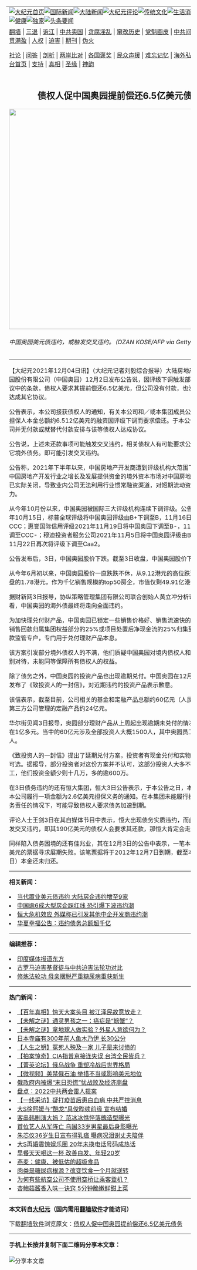 <a name="1" id="1" target="_blank"></a><span id="1"></span>
<table align=center border="0"><tr><td colspan="2" VALIGN=TOP><a href="https://github.com/misstw378/djy/blob/master/gb/nf1351518.md#1"><img src="https://raw.githubusercontent.com/misstw378/www/master/t/djy/1.jpg" title="大纪元首页" alt="大纪元首页"></a><a href="https://github.com/misstw378/djy/blob/master/gb/n24hr.md#1"><img src="https://raw.githubusercontent.com/misstw378/www/master/t/djy/3.jpg" title="国际新闻" alt="国际新闻"></a><a href="https://github.com/misstw378/djy/blob/master/gb/nsc413.md#1"><img src="https://raw.githubusercontent.com/misstw378/www/master/t/djy/4.jpg" title="大陆新闻" alt="大陆新闻"></a><a href="https://github.com/misstw378/djy/blob/master/gb/news392.md#1"><img src="https://raw.githubusercontent.com/misstw378/www/master/t/djy/5.jpg" title="大纪元评论" alt="大纪元评论"></a><a href="https://github.com/misstw378/djy/blob/master/gb/news2007.md#1"><img src="https://raw.githubusercontent.com/misstw378/www/master/t/djy/6.jpg" title="传统文化" alt="传统文化"></a><a href="https://github.com/misstw378/djy/blob/master/gb/news2008.md#1"><img src="https://raw.githubusercontent.com/misstw378/www/master/t/djy/7.jpg" title="生活消费" alt="生活消费"></a><a href="https://github.com/misstw378/djy/blob/master/gb/ncyule.md#1"><img src="https://raw.githubusercontent.com/misstw378/www/master/t/djy/8.jpg" title="娱乐休闲" alt="娱乐休闲"></a><a href="https://github.com/misstw378/djy/blob/master/gb/nsc1002.md#1"><img src="https://raw.githubusercontent.com/misstw378/www/master/t/djy/9.jpg" title="健康" alt="健康"></a><a href="https://github.com/misstw378/djy/blob/master/gb/nf6092.md#1"><img src="https://raw.githubusercontent.com/misstw378/www/master/t/djy/10a.jpg" title="独家" alt="独家"></a><a href="https://github.com/misstw378/djy/blob/master/gb/nf4514.md#1"><img src="https://raw.githubusercontent.com/misstw378/www/master/t/djy/12a.jpg" title="头条要闻" alt="头条要闻"></a></td></tr>
<tr><td colspan="2" VALIGN=TOP><a target="_blank" href="https://github.com/misstw378/www/blob/master/README.md?zsrh#1">翻墙</a> | <a target="_blank" href="https://github.com/misstw378/djy/blob/master/gb/nf5657.md#1">三退</a> | <a target="_blank" href="https://github.com/misstw378/djy/blob/master/gb/nf6124.md#1">诉江</a> | <a target="_blank" href="https://github.com/misstw378/djy/blob/master/gb/nf1176117.md#1">中共卖国</a> | <a target="_blank" href="https://github.com/misstw378/djy/blob/master/gb/nf5773.md#1">贪腐淫乱</a> | <a target="_blank" href="https://github.com/misstw378/djy/blob/master/gb/nf1176115.md#1">窜改历史</a> | <a target="_blank" href="https://github.com/misstw378/djy/blob/master/gb/nf1176107.md#1">党魁画皮</a> | <a target="_blank" href="https://github.com/misstw378/djy/blob/master/gb/nf1320400.md#1">中共间谍</a> | <a target="_blank" href="https://github.com/misstw378/djy/blob/master/gb/nf1176114.md#1">破坏传统</a> | <a target="_blank" href="https://github.com/misstw378/ntdtv/blob/master/gb/prog447_1.md#1">恶贯满盈</a> | <a target="_blank" href="https://github.com/misstw378/djy/blob/master/gb/ncid278.md#1">人权</a> | <a target="_blank" href="https://github.com/misstw378/djy/blob/master/gb/nf1176111.md#1">迫害</a> | <a target="_blank" href="https://gitlab.com/szzdlab/mh-qikan/blob/master/README.md#1">期刊</a> | <a target="_blank" href="https://github.com/misstw378/djy/blob/master/gb/nf5562.md#1">伪火</a></p><p><a target="_blank" href="https://github.com/misstw378/djy/blob/master/gb/9p.md#1">社论</a> | <a target="_blank" href="https://github.com/misstw378/djy/blob/master/gb/nf4378.md#1">问答</a> | <a target="_blank" href="https://github.com/misstw378/djy/blob/master/gb/nf5792.md#1">剖析</a> | <a target="_blank" href="https://github.com/misstw378/djy/blob/master/gb/nf5735.md#1">两岸比对</a> | <a target="_blank" href="https://github.com/misstw378/djy/blob/master/gb/nf6119.md#1">各国褒奖</a> | <a target="_blank" href="https://github.com/misstw378/djy/blob/master/gb/nf6120.md#1">民众声援</a> | <a target="_blank" href="https://github.com/misstw378/djy/blob/master/gb/nf1188594.md#1">难忘记忆</a> | <a target="_blank" href="https://github.com/misstw378/djy/blob/master/gb/nf3180.md#1">海外弘传</a> | <a target="_blank" href="https://github.com/misstw378/djy/blob/master/gb/nf5410.md#1">万人上访</a> | <a target="_blank" href="https://github.com/misstw378/www/blob/master/README.md?zsrh#1">平台首页</a> | <a target="_blank" href="https://github.com/misstw378/djy/blob/master/gb/nf4386.md#1">支持</a> | <a target="_blank" href="https://github.com/misstw378/djy/blob/master/gb/nf4389.md#1">真相</a> | <a target="_blank" href="https://github.com/misstw378/djy/blob/master/gb/nf5790.md#1">圣缘</a> | <a target="_blank" href="https://github.com/misstw378/djy/blob/master/gb/nf4786.md#1">神韵</a></td></tr>
<tr><td VALIGN=TOP width="626"><h2 align=center>债权人促中国奥园提前偿还6.5亿美元债务</h2>
<img width="600" src="https://i.epochtimes.com/assets/uploads/2021/03/485944-600x400.jpg" />
<h6>中国奥园美元债违约，或触发交叉违约。（OZAN KOSE/AFP via Getty Images）
</h6>
<hr>
	<p>【大纪元2021年12月04日讯】（大纪元记者刘毅综合报导）大陆房地产公司<ahref="https://github.com/misstw378/djy/blob/master/gb/tag/%E4%B8%AD%E5%9B%BD%E5%A5%A5%E5%9B%AD.md#1">中国奥园</a>股份有限公司（中国奥园）12月2日发布公告说，因评级下调触发部分境外贷款协议中的条款，债权人要求其提前偿还6.5亿美元，但公司没有付款，也没有与债权人达成其它协议。</p>
<p>公告表示，本公司接获债权人的通知，有关本公司和／或本集团成员公司为借款人或担保人本金总额约6.512亿美元的融资因评级下调而要求偿还。于本公告日期，本公司并无付款或就替代付款安排与该等债权人达成协议。</p>
<p>公告说，上述未还款事项可能触发交叉<ahref="https://github.com/misstw378/djy/blob/master/gb/tag/%E8%BF%9D%E7%BA%A6.md#1">违约</a>，相关债权人有可能要求公司提前偿还其它境外债务。即可能引发交叉违约。</p>
<p>公告称，2021年下半年以来，中国房地产开发商遭到评级机构大范围下调评级，为中国房地产开发行业之增长及发展提供资金的境外资本市场对中国房地产开发商而言已实际关闭，导致业内公司无法利用行业惯常融资渠道，对短期流动资金造成巨大压力。</p>
<p>从今年10月份以来，<ahref="https://github.com/misstw378/djy/blob/master/gb/tag/%E4%B8%AD%E5%9B%BD%E5%A5%A5%E5%9B%AD.md#1">中国奥园</a>被国际三大评级机构连续下调评级。公告显示，2021年10月15日，标普全球评级将中国奥园评级由B+下调至B，11月16日再次下调之CCC；惠誉国际信用评级2021年11月19日将中国奥园下调至B-，11月24日再次下调至CCC-；穆迪投资者服务公司2021年11月5日将中国奥园评级由B1下调至B2，11月22日再次将评级下调至Caa2。</p>
<p>公告发布后，3日，中国奥园股价下跌。截至3日收盘，中国奥园股价下跌11.88%。</p>
<p>从今年6月初以来，中国奥园股价一直跌跌不休，从9.12港元的高位跌至12月3日收盘的1.78港元，作为千亿销售规模的top50房企，市值仅剩49.91亿港元。</p>
<p>据财新网3日报导，协纵策略管理集团有限公司联合创始人黄立冲分析说，从公告来看，中国奥园的海外债最终将走向全面<ahref="https://github.com/misstw378/djy/blob/master/gb/tag/%E8%BF%9D%E7%BA%A6.md#1">违约</a>。</p>
<p>为加快理兑付财产品，中国奥园已锁定一些销售价格好、销售流速快的优质项目，将销售回款归属集团权益部分的25%或项目处置后净现金流的25%归集到投资产品还款监管专户，专门用于兑付理财产品本息。</p>
<p>该方案引发部分境外债权人的不满，他们质疑中国奥园对境内债权人和境外债权人区别对待，未能同等保障所有债权人的权益。</p>
<p>除了债务之外，中国奥园的投资产品也出现逾期兑付。中国奥园在12月2日在其官网发布了《致投资人的一封信》，对近期违约的投资产品表示歉意。</p>
<p>该信表示，截至目前，公司相关的基金和定融产品总额约60亿元（人民币，下同），第三方公司管理的定融产品约24亿元。</p>
<p>华尔街见闻3日报导，奥园部分理财产品从上周起出现逾期未兑付的情况，起初规模在1亿多元。当中的60亿元涉及全部投资人大概1500人，其中奥园员工及亲戚600余人。</p>
<p>《致投资人的一封信》提出了延期兑付方案，投资者有现金兑付和实物兑付两种方式可选。据报导，部分投资者对这份方案并不认可，这部分投资人大多不是奥园的员工，他们投资金额少则十几万，多的逾600万。</p>
<p>在3日债务违约的还有<ahref="https://github.com/misstw378/djy/blob/master/gb/tag/%E6%81%92%E5%A4%A7.md#1">恒大</a>集团，恒大3日公告表示，于本公告之日，本公司收到要求本公司履行一项金额为2.6亿美元担保义务的通知。在本集团未能履行担保或其他财务责任的情况下，可能导致债权人要求债务加速到期。</p>
<p>评论人士王剑3日在其自媒体节目中表示，<ahref="https://github.com/misstw378/djy/blob/master/gb/tag/%E6%81%92%E5%A4%A7.md#1">恒大</a>出现债务实质违约，而此次违约会引发交叉违约，即其190亿美元的债权人会要求其还款，那恒大肯定会走向<ahref="https://github.com/misstw378/djy/blob/master/gb/tag/%E7%A0%B4%E4%BA%A7.md#1">破产</a>。</p>
<p>同样陷入债务困境的还有<ahref="https://github.com/misstw378/djy/blob/master/gb/tag/%E4%BD%B3%E5%85%86%E4%B8%9A.md#1">佳兆业</a>，其在12月3日的公告中表示，一笔本金总额为4亿美元的票据寻求展期失败。该笔票据将于2012年12月7日到期，截至本公告日（3日）本金还未归还。</p>
	
<hr>


<strong>相关新闻：</strong>
<li><a href="https://github.com/misstw378/djy/blob/master/gb/21/10/26/n13330450.md#1">当代置业美元债违约 大陆房企违约增至9家</a></li>
<li><a href="https://github.com/misstw378/djy/blob/master/gb/21/10/31/n13342928.md#1">中国逾6成大型房企踩红线 恐引爆下波违约潮</a></li>
<li><a href="https://github.com/misstw378/djy/blob/master/gb/21/11/11/n13369656.md#1">恒大危机效应 外媒称已引发其他中企开发商违约潮</a></li>
<li><a href="https://github.com/misstw378/djy/blob/master/gb/21/11/30/n13407505.md#1">华夏幸福公告：违约债务总额超千亿</a></li>
<hr>


<strong>编辑推荐：</strong>
<li><a href="https://github.com/upjkzu3674/djy/blob/master/gb/18/10/27/n10812623.md?dfh#1" target="_blank">印度媒体报道东方</a></li><li><a href="https://github.com/tsiac2612/djy/blob/master/gb/19/1/29/n11010938.md#1" target="_blank">古罗马迫害基督徒与中共迫害法轮功对比</a></li><li><a href="https://github.com/tsiac2612/djy/blob/master/gb/16/2/11/n4637812.md#1" target="_blank">修炼法轮功 母亲摆脱严重糖尿病重获新生</a></li>
<hr>

<strong>热门新闻：</strong>
<li><a href="https://github.com/lqhewd3571/djy/blob/master/gb/22/3/3/n13617717.md#1">【百年真相】惊天大案头目 被江泽民故意放走？</a></li>
<li><a href="https://github.com/lqhewd3571/djy/blob/master/gb/22/2/17/n13585268.md#1">【未解之谜】通灵男孩之一：癌症是“螃蟹”？</a></li>
<li><a href="https://github.com/lqhewd3571/djy/blob/master/gb/22/2/21/n13594785.md#1">【未解之谜】拿地球人做实验？外星人意欲何为？</a></li>
<li><a href="https://github.com/lqhewd3571/djy/blob/master/gb/22/3/6/n13625395.md#1">日本寺庙有300年前人鱼木乃伊 长30公分</a></li>
<li><a href="https://github.com/lqhewd3571/djy/blob/master/gb/22/2/14/n13574966.md#1">【人生之钥】冤死人殃及一家 儿子是来讨债的</a></li>
<li><a href="https://github.com/lqhewd3571/djy/blob/master/gb/22/3/10/n13637000.md#1">【拍案惊奇】CIA指普京接连失误 台湾全民皆兵？</a></li>
<li><a href="https://github.com/lqhewd3571/djy/blob/master/gb/22/3/10/n13637750.md#1">【菁英论坛】俄乌战争 重塑冷战后世界格局</a></li>
<li><a href="https://github.com/lqhewd3571/djy/blob/master/gb/22/3/9/n13634817.md#1">【微视频】美禁俄石油 举措不当或影响美元地位</a></li>
<li><a href="https://github.com/lqhewd3571/djy/blob/master/gb/22/3/7/n13629102.md#1">俄政府内被爆“末日恐慌”忧战败及经济崩盘</a></li>
<li><a href="https://github.com/lqhewd3571/djy/blob/master/gb/22/3/8/n13631651.md#1">盘点：2022中共两会雷人提案</a></li>
<li><a href="https://github.com/lqhewd3571/djy/blob/master/gb/22/3/8/n13631361.md#1">【一线采访】疑打疫苗后患白血病 中共严控消息</a></li>
<li><a href="https://github.com/lqhewd3571/djy/blob/master/gb/22/3/8/n13629675.md#1">大S徐熙媛与“酷龙”具俊晔续前缘 宣布结婚</a></li>
<li><a href="https://github.com/lqhewd3571/djy/blob/master/gb/22/3/7/n13629278.md#1">客串韩剧演大妈？ 范冰冰憔悴落魄造型曝光</a></li>
<li><a href="https://github.com/lqhewd3571/djy/blob/master/gb/22/3/8/n13631331.md#1">首位艺人从军阵亡 乌国33岁男星最后身影曝光</a></li>
<li><a href="https://github.com/lqhewd3571/djy/blob/master/gb/22/3/8/n13630730.md#1">朱芯仪36岁生日宣布得乳癌 曝病况泪谢丈夫陪伴</a></li>
<li><a href="https://github.com/lqhewd3571/djy/blob/master/gb/22/3/9/n13634546.md#1">大S再婚震惊娱乐圈 20年未换电话号码成热话</a></li>
<li><a href="https://github.com/lqhewd3571/djy/blob/master/gb/22/3/7/n13626962.md#1">早餐天天喝这一杯 改善白发、年轻20岁</a></li>
<li><a href="https://github.com/lqhewd3571/djy/blob/master/gb/22/3/7/n13628592.md#1">燕麦：健康、被低估的超级食品</a></li>
<li><a href="https://github.com/lqhewd3571/djy/blob/master/gb/22/2/26/n13606611.md#1">肉类是糖尿病根源？改变饮食一个月就逆转</a></li>
<li><a href="https://github.com/lqhewd3571/djy/blob/master/gb/22/3/8/n13630345.md#1">为何有些航空公司不使用空桥让乘客登机？</a></li>
<li><a href="https://github.com/lqhewd3571/djy/blob/master/gb/22/3/9/n13633200.md#1">杏鲍菇酱香入味一诀窍 5分钟脆嫩鲜甜上菜</a></li>
<hr>

<strong>本文转自<a href="https://www.epochtimes.com">大纪元</a>（国内需用<a href="https://github.com/misstw378/www/blob/master/README.md#8">翻墙软件</a>才能访问）</strong><p>下载<a href="https://github.com/misstw378/www/blob/master/README.md#8">翻墙软件</a>浏览原文：<a href="https://www.epochtimes.com/gb/21/12/4/n13416437.htm">债权人促中国奥园提前偿还6.5亿美元债务</a></p><hr>

<strong>手机上长按并复制下面二维码分享本文章：</strong><br><br><img src="https://chart.apis.google.com/chart?cht=qr&chs=240x240&choe=UTF-8&chld=M|2&chl=https://github.com/misstw378/djy/blob/master/gb/21/12/4/n13416437.md%231" title="分享本文章"></td><td VALIGN=TOP><a href="https://github.com/misstw378/djy/blob/master/gb/16/1/21/n4622075.md?dfh#1" target="_blank"><img src="https://raw.githubusercontent.com/misstw378/djy/master/gb/300/wei-f1.jpg" title="中共的伪火骗局"  alt="中共的伪火骗局"></a><br><a href="https://github.com/misstw378/www/blob/master/README.md?dfh#9" target="_blank"><img src="https://raw.githubusercontent.com/misstw378/djy/master/gb/300/yong-h.jpg" title="永恒的见证"  alt="永恒的见证"></a><br><a href="https://github.com/misstw378/djy/blob/master/gb/13/9/29/n3974789.md?dfh#1" target="_blank"><img src="https://raw.githubusercontent.com/misstw378/djy/master/gb/300/shang-lnz.jpg" title="善良女子被中共投男牢"  alt="善良女子被中共投男牢"></a><br><a href="https://github.com/misstw378/djy/blob/master/gb/16/3/16/n4663449.md?dfh#1" target="_blank"><img src="https://raw.githubusercontent.com/misstw378/djy/master/gb/300/huo-z3.jpg" title="警卫目击活摘器官"  alt="警卫目击活摘器官"></a><br><a href="https://github.com/misstw378/djy/blob/master/gb/16/8/7/n8177641.md?dfh#1" target="_blank"><img src="https://raw.githubusercontent.com/misstw378/djy/master/gb/300/huo-z4.jpg" title="证人描述活摘恐怖"  alt="证人描述活摘恐怖"></a><br><a href="https://github.com/misstw378/djy/blob/master/gb/10/4/19/n2881569.md?dfh#1" target="_blank"><img src="https://raw.githubusercontent.com/misstw378/djy/master/gb/300/huo-z1.jpg" title="揭开活摘器官黑幕"  alt="揭开活摘器官黑幕"></a><br><a href="https://github.com/misstw378/djy/blob/master/gb/10/11/7/n3077476.md?dfh#1" target="_blank"><img src="https://raw.githubusercontent.com/misstw378/djy/master/gb/300/ma-ks.jpg" title="马克思的成魔之路"  alt="马克思的成魔之路"></a><br><a href="https://github.com/misstw378/djy/blob/master/gb/14/6/9/n4173977.md?dfh#1" target="_blank"><img src="https://raw.githubusercontent.com/misstw378/djy/master/gb/300/chang-zs.jpg" title="藏字石 蕴天机"  alt="藏字石 蕴天机"></a><br><a href="https://github.com/misstw378/djy/blob/master/gb/18/5/10/n10381511.md?dfh#1" target="_blank"><img src="https://raw.githubusercontent.com/misstw378/djy/master/gb/300/st1.jpg" title="关注三亿人三退"  alt="关注三亿人三退"></a><br><a href="https://github.com/misstw378/djy/blob/master/gb/18/3/21/n10237682.md?dfh#1" target="_blank"><img src="https://raw.githubusercontent.com/misstw378/djy/master/gb/300/jie-t.jpg" title="解体中共复兴中华"  alt="解体中共复兴中华"></a><br><a href="https://github.com/misstw378/djy/blob/master/gb/9/2/9/n2422991.md?dfh#1" target="_blank"><img src="https://raw.githubusercontent.com/misstw378/djy/master/gb/300/gao-zs.jpg" title="中共迫害良心律师"  alt="中共迫害良心律师"></a><br><a href="https://github.com/misstw378/djy/blob/master/gb/18/12/9/n10900044.md?dfh#1" target="_blank"><img src="https://raw.githubusercontent.com/misstw378/djy/master/gb/300/sj1.jpg" title="三百多万人举报江泽民"  alt="三百多万人举报江泽民"></a><br><a href="https://github.com/misstw378/djy/blob/master/gb/18/8/28/n10672014.md?dfh#1" target="_blank"><img src="https://raw.githubusercontent.com/misstw378/djy/master/gb/300/sj2.jpg" title="这些官员为何起诉江泽民"  alt="这些官员为何起诉江泽民"></a><br><a href="https://github.com/misstw378/djy/blob/master/gb/8/12/18/n2367165.md?dfh#1" target="_blank"><img src="https://raw.githubusercontent.com/misstw378/djy/master/gb/300/liangan.jpg" title="海峡两岸的强烈对比"  alt="海峡两岸的强烈对比"></a><br><a href="https://github.com/misstw378/djy/blob/master/gb/15/12/10/n4593139.md?dfh#1" target="_blank"><img src="https://raw.githubusercontent.com/misstw378/djy/master/gb/300/jia-ndzl.jpg" title="加拿大总理的贺信"  alt="加拿大总理的贺信"></a><br><a href="https://github.com/misstw378/djy/blob/master/gb/11/6/17/n3289382.md?dfh#1" target="_blank"><img src="https://raw.githubusercontent.com/misstw378/djy/master/gb/300/xiao-wd.jpg" title="探寻真相兼听则明"  alt="探寻真相兼听则明"></a><br><a href="https://github.com/misstw378/djy/blob/master/gb/18/10/27/n10812623.md?dfh#1" target="_blank"><img src="https://raw.githubusercontent.com/misstw378/djy/master/gb/300/yindu.jpg" title="印度媒体报道东方"  alt="印度媒体报道东方"></a><br><a href="https://github.com/misstw378/djy/blob/master/gb/18/6/9/n10469652.md?dfh#1" target="_blank"><img src="https://raw.githubusercontent.com/misstw378/djy/master/gb/300/xie-j.jpg" title="不一样的海外校园"  alt="不一样的海外校园"></a><br><a href="https://github.com/misstw378/djy/blob/master/gb/7/4/5/n1669415.md?dfh#1" target="_blank"><img src="https://raw.githubusercontent.com/misstw378/djy/master/gb/300/li-up.jpg" title="从大师到徒弟的传奇"  alt="从大师到徒弟的传奇"></a><br><a href="https://github.com/misstw378/djy/blob/master/gb/17/5/26/n9191512.md?dfh#1" target="_blank"><img src="https://raw.githubusercontent.com/misstw378/djy/master/gb/300/zfl2.jpg" title="亿万人与东方一本奇书"  alt="亿万人与东方一本奇书"></a><br><a href="https://github.com/misstw378/djy/blob/master/gb/13/11/27/n4020290.md?dfh#1" target="_blank"><img src="https://raw.githubusercontent.com/misstw378/djy/master/gb/300/zhen-h.jpg" title="大陆见不到的震撼场面"  alt="大陆见不到的震撼场面"></a><br><a href="https://github.com/misstw378/djy/blob/master/gb/15/7/17/n4482910.md?dfh#1" target="_blank"><img src="https://raw.githubusercontent.com/misstw378/djy/master/gb/300/dalu-sk.jpg" title="人心向善 大陆当初盛况"  alt="人心向善 大陆当初盛况"></a><br><a href="https://github.com/misstw378/djy/blob/master/gb/19/1/5/n10955468.md?dfh#1" target="_blank"><img src="https://raw.githubusercontent.com/misstw378/djy/master/gb/300/zfl1.jpg" title="追寻真理 这书讲什么"  alt="追寻真理 这书讲什么"></a><br><a href="https://github.com/misstw378/www/blob/master/README.md?dfh#1" target="_blank"><img src="https://raw.githubusercontent.com/misstw378/djy/master/gb/300/fq1.jpg" title="下载免费翻墙软件"  alt="下载免费翻墙软件"></a><br></td></tr></table>
